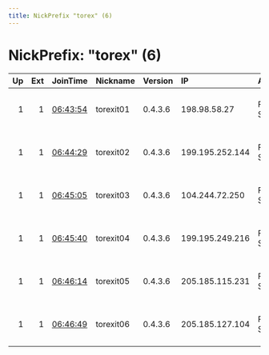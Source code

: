 ```yaml
---
title: NickPrefix "torex" (6)
---
```


# NickPrefix: "torex" (6)

|   Up |   Ext | JoinTime                                                                                            | Nickname   | Version   | IP              | AS                 | CC   |   ORp |   Dirp | OS    | Contact                             |   eFamMembers |
|-----:|------:|:----------------------------------------------------------------------------------------------------|:-----------|:----------|:----------------|:-------------------|:-----|------:|-------:|:------|:------------------------------------|--------------:|
|    1 |     1 | [06:43:54](https://metrics.torproject.org/rs.html#details/9A657A6A7AE8A5517A4ADA1C43B8EA1DCA18CD2F) | torexit01  | 0.4.3.6   | 198.98.58.27    | FranTech Solutions | us   |   443 |     80 | Linux | vilesx dot link at protonmail dot c |             6 |
|    1 |     1 | [06:44:29](https://metrics.torproject.org/rs.html#details/BAA179DDA1EE94B6E024F3B72AF385F8EEBD2DE5) | torexit02  | 0.4.3.6   | 199.195.252.144 | FranTech Solutions | us   |   443 |     80 | Linux | vilesx dot link at protonmail dot c |             6 |
|    1 |     1 | [06:45:05](https://metrics.torproject.org/rs.html#details/373583775656C74103CCD500DD9B5C56D2569083) | torexit03  | 0.4.3.6   | 104.244.72.250  | FranTech Solutions | us   |   443 |     80 | Linux | vilesx dot link at protonmail dot c |             6 |
|    1 |     1 | [06:45:40](https://metrics.torproject.org/rs.html#details/C1DD80195DD19F793BBB0CB7B7CA61B00890C11B) | torexit04  | 0.4.3.6   | 199.195.249.216 | FranTech Solutions | us   |   443 |     80 | Linux | vilesx dot link at protonmail dot c |             6 |
|    1 |     1 | [06:46:14](https://metrics.torproject.org/rs.html#details/4332FE8B1738C360D82B7FBED293598B3DD48C06) | torexit05  | 0.4.3.6   | 205.185.115.231 | FranTech Solutions | us   |   443 |     80 | Linux | vilesx dot link at protonmail dot c |             6 |
|    1 |     1 | [06:46:49](https://metrics.torproject.org/rs.html#details/F9813069C519898C19BB116722D225277FCF0F32) | torexit06  | 0.4.3.6   | 205.185.127.104 | FranTech Solutions | us   |   443 |     80 | Linux | vilesx dot link at protonmail dot c |             6 |

